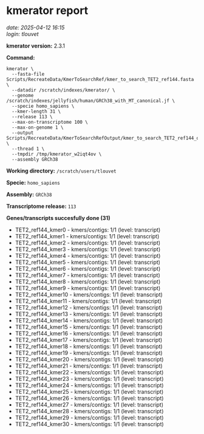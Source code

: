 # kmerator report
*date: 2025-04-12 16:15*  
*login: tlouvet*

**kmerator version:** 2.3.1

**Command:**

```
kmerator \
  --fasta-file Scripts/RecreateData/KmerToSearchRef/kmer_to_search_TET2_ref144.fasta \
  --datadir /scratch/indexes/kmerator/ \
  --genome /scratch/indexes/jellyfish/human/GRCh38_with_MT_canonical.jf \
  --specie homo_sapiens \
  --kmer-length 31 \
  --release 113 \
  --max-on-transcriptome 100 \
  --max-on-genome 1 \
  --output Scripts/RecreateData/KmerToSearchRefOutput/kmer_to_search_TET2_ref144_output \
  --thread 1 \
  --tmpdir /tmp/kmerator_w2iqt4ov \
  --assembly GRCh38
```

**Working directory:** `/scratch/users/tlouvet`

**Specie:** `homo_sapiens`

**Assembly:** `GRCh38`

**Transcriptome release:** `113`

**Genes/transcripts succesfully done (31)**

- TET2_ref144_kmer0 - kmers/contigs: 1/1 (level: transcript)
- TET2_ref144_kmer1 - kmers/contigs: 1/1 (level: transcript)
- TET2_ref144_kmer2 - kmers/contigs: 1/1 (level: transcript)
- TET2_ref144_kmer3 - kmers/contigs: 1/1 (level: transcript)
- TET2_ref144_kmer4 - kmers/contigs: 1/1 (level: transcript)
- TET2_ref144_kmer5 - kmers/contigs: 1/1 (level: transcript)
- TET2_ref144_kmer6 - kmers/contigs: 1/1 (level: transcript)
- TET2_ref144_kmer7 - kmers/contigs: 1/1 (level: transcript)
- TET2_ref144_kmer8 - kmers/contigs: 1/1 (level: transcript)
- TET2_ref144_kmer9 - kmers/contigs: 1/1 (level: transcript)
- TET2_ref144_kmer10 - kmers/contigs: 1/1 (level: transcript)
- TET2_ref144_kmer11 - kmers/contigs: 1/1 (level: transcript)
- TET2_ref144_kmer12 - kmers/contigs: 1/1 (level: transcript)
- TET2_ref144_kmer13 - kmers/contigs: 1/1 (level: transcript)
- TET2_ref144_kmer14 - kmers/contigs: 1/1 (level: transcript)
- TET2_ref144_kmer15 - kmers/contigs: 1/1 (level: transcript)
- TET2_ref144_kmer16 - kmers/contigs: 1/1 (level: transcript)
- TET2_ref144_kmer17 - kmers/contigs: 1/1 (level: transcript)
- TET2_ref144_kmer18 - kmers/contigs: 1/1 (level: transcript)
- TET2_ref144_kmer19 - kmers/contigs: 1/1 (level: transcript)
- TET2_ref144_kmer20 - kmers/contigs: 1/1 (level: transcript)
- TET2_ref144_kmer21 - kmers/contigs: 1/1 (level: transcript)
- TET2_ref144_kmer22 - kmers/contigs: 1/1 (level: transcript)
- TET2_ref144_kmer23 - kmers/contigs: 1/1 (level: transcript)
- TET2_ref144_kmer24 - kmers/contigs: 1/1 (level: transcript)
- TET2_ref144_kmer25 - kmers/contigs: 1/1 (level: transcript)
- TET2_ref144_kmer26 - kmers/contigs: 1/1 (level: transcript)
- TET2_ref144_kmer27 - kmers/contigs: 1/1 (level: transcript)
- TET2_ref144_kmer28 - kmers/contigs: 1/1 (level: transcript)
- TET2_ref144_kmer29 - kmers/contigs: 1/1 (level: transcript)
- TET2_ref144_kmer30 - kmers/contigs: 1/1 (level: transcript)
